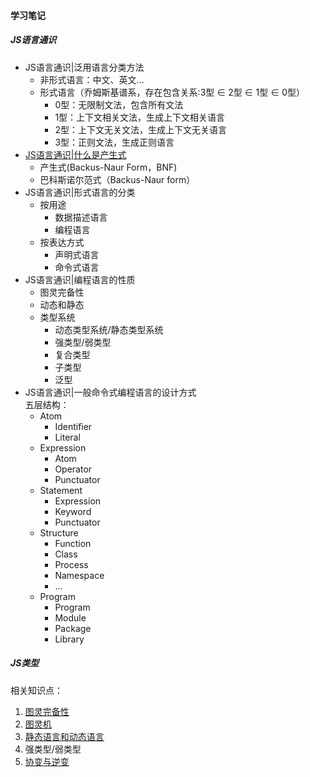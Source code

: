 #### 学习笔记  
##### JS语言通识    
* JS语言通识|泛用语言分类方法  
  - 非形式语言：中文、英文...
  - 形式语言（乔姆斯基谱系，存在包含关系:3型 ∈ 2型 ∈ 1型 ∈ 0型）  
    - 0型：无限制文法，包含所有文法  
    - 1型：上下文相关文法，生成上下文相关语言  
    - 2型：上下文无关文法，生成上下文无关语言
    - 3型：正则文法，生成正则语言  
* [JS语言通识|什么是产生式]()  
  - 产生式(Backus-Naur Form，BNF)  
  - 巴科斯诺尔范式（Backus-Naur form）  
*  JS语言通识|形式语言的分类
   - 按用途  
     - 数据描述语言
     - 编程语言 
   - 按表达方式  
     - 声明式语言
     - 命令式语言
*  JS语言通识|编程语言的性质  
   - 图灵完备性
   - 动态和静态
   - 类型系统
     -  动态类型系统/静态类型系统
     -  强类型/弱类型
     -  复合类型
     -  子类型
     -  泛型
*  JS语言通识|一般命令式编程语言的设计方式  
    五层结构：  
     -  Atom  
        - Identifier
        - Literal 
     -  Expression
        - Atom
        - Operator
        - Punctuator
     -  Statement
        - Expression
        - Keyword
        - Punctuator
     -  Structure
        - Function
        - Class
        - Process
        - Namespace
        - ...
     -  Program
        - Program
        - Module
        - Package
        - Library

##### JS类型

相关知识点：  
1. [图灵完备性](https://zh.wikipedia.org/wiki/%E5%9C%96%E9%9D%88%E5%AE%8C%E5%82%99%E6%80%A7)
2. [图灵机](https://zh.wikipedia.org/wiki/%E5%9B%BE%E7%81%B5%E6%9C%BA)
3. [静态语言和动态语言](https://www.cnblogs.com/raind/p/8551791.html)
4. 强类型/弱类型
5. [协变与逆变](https://jkchao.github.io/typescript-book-chinese/tips/covarianceAndContravariance.html)